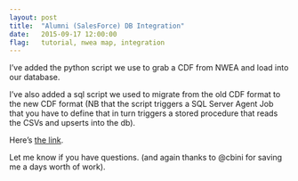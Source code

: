 ```yaml
---
layout: post
title:  "Alumni (SalesForce) DB Integration"
date:   2015-09-17 12:00:00
flag:   tutorial, nwea map, integration
---
```

I’ve added the  python script we use to grab a CDF from NWEA and load into our database.  

I’ve also added a sql script we used to migrate from the old CDF format to the new CDF format (NB that the script triggers a SQL Server Agent Job that you have to define that in turn triggers a stored procedure that reads the CSVs and upserts into the db).

Here’s [the link](https://github.com/kippdata/silo/tree/master/scripts/Ed_Tech_Integrations/NWEA_MAP).

Let me know if you have questions. (and again thanks to @cbini for saving me a days worth of work).

